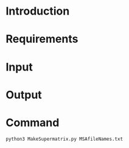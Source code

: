 # Introduction

# Requirements

# Input

# Output

# Command
```python
python3 MakeSupermatrix.py MSAfileNames.txt
```
<!--stackedit_data:
eyJoaXN0b3J5IjpbLTExMjg0ODg0NDJdfQ==
-->